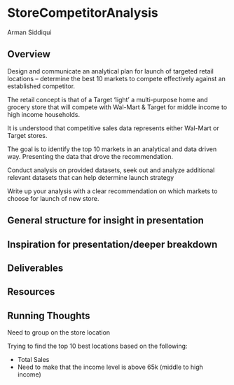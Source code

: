 # StoreCompetitorAnalysis
Arman Siddiqui

## Overview
Design and communicate an analytical plan for launch of targeted retail locations – determine the best 10 markets to compete effectively against an established competitor.

The retail concept is that of a Target ‘light’ a multi-purpose home and grocery store that will compete with Wal-Mart & Target for middle income to high income households.

It is understood that competitive sales data represents either Wal-Mart or Target stores.

The goal is to identify the top 10 markets in an analytical and data driven way. Presenting the data that drove the recommendation.

Conduct analysis on provided datasets, seek out and analyze additional relevant datasets that can help determine launch strategy

Write up your analysis with a clear recommendation on which markets to choose for launch of new store.

## General structure for insight in presentation


## Inspiration for presentation/deeper breakdown


## Deliverables


## Resources


## Running Thoughts
Need to group on the store location

Trying to find the top 10 best locations based on the following:
- Total Sales
- Need to make that the income level is above 65k (middle to high income)

